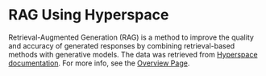 # RAG Using Hyperspace
Retrieval-Augmented Generation (RAG) is a method to improve the quality and accuracy of generated responses by combining retrieval-based methods with generative models.
The data was retrieved from [Hyperspace documentation](https://docs.hyper-space.io/hyperspace-docs).
For more info, see the [Overview Page](https://docs.hyper-space.io/hyperspace-docs/getting-started/overview).
